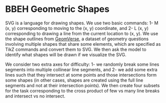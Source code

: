 # BBEH Geometric Shapes

SVG is a language for drawing shapes. We use two basic commands: 1- M (x, y)
corresponding to moving to the (x, y) coordinate, and 2- L (x, y) corresponding
to drawing a line from the current location to (x, y). We use the shape outlines
from [GeomVerse](https://arxiv.org/abs/2312.12241), a dataset of geometry
questions involving multiple shapes that share some elements, which are
specified as TikZ commands and convert them to SVG. We then ask the model
to identify what shapes will be drawn if we visualize the SVG.

We consider two extra axes for difficulty: 1- we randomly break some lines
segments into multiple collinear line segments, and 2- we add some extra lines
such that they intersect at some points and those intersections form some shapes
(in other cases, shapes are created using the full line segments and not at
their intersection points). We then create four subsets for the task
corresponding to the cross product of few vs many line breaks and intersect vs
no intersect.
